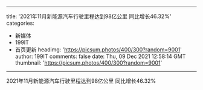 
---
title: '2021年11月新能源汽车行驶里程达到98亿公里 同比增长46.32%'
categories: 
 - 新媒体
 - 199IT
 - 首页更新
headimg: 'https://picsum.photos/400/300?random=9001'
author: 199IT
comments: false
date: Thu, 09 Dec 2021 12:58:14 GMT
thumbnail: 'https://picsum.photos/400/300?random=9001'
---

<div>   
2021年11月新能源汽车行驶里程达到98亿公里 同比增长46.32%  
</div>
            